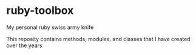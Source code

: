 # ruby-toolbox

My personal ruby swiss army knife

This reposity contains methods, modules, and classes that I have created over the years
